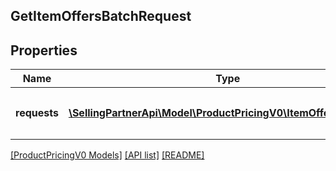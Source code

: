 ## GetItemOffersBatchRequest

## Properties

Name | Type | Description | Notes
------------ | ------------- | ------------- | -------------
**requests** | [**\SellingPartnerApi\Model\ProductPricingV0\ItemOffersRequest[]**](ItemOffersRequest.md) | A list of `getListingOffers` batched requests to run. | [optional]

[[ProductPricingV0 Models]](../) [[API list]](../../Api) [[README]](../../../README.md)
